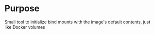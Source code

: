 # Purpose
Small tool to initialize bind mounts with the image's default contents, just like Docker volumes